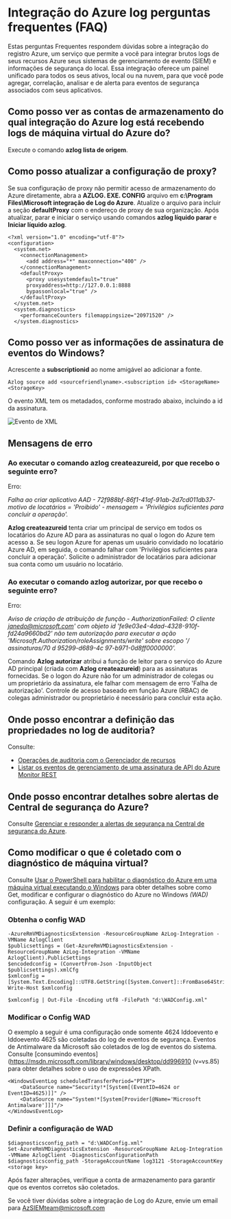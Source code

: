 <properties
   pageTitle="Integração do Azure log perguntas Frequentes | Microsoft Azure"
   description="Estas perguntas Frequentes respondem dúvidas sobre a integração de log Azure."
   services="security"
   documentationCenter="na"
   authors="TomShinder"
   manager="MBaldwin"
   editor="TerryLanfear"/>

<tags
   ms.service="security"
   ms.devlang="na"
   ms.topic="article"
   ms.tgt_pltfrm="na"
   ms.workload="na"
   ms.date="08/23/2016"
   ms.author="TomSh"/>

# <a name="azure-log-integration-frequently-asked-questions-faq"></a>Integração do Azure log perguntas frequentes (FAQ)

Estas perguntas Frequentes respondem dúvidas sobre a integração do registro Azure, um serviço que permite a você para integrar brutos logs de seus recursos Azure seus sistemas de gerenciamento de evento (SIEM) e informações de segurança do local. Essa integração oferece um painel unificado para todos os seus ativos, local ou na nuvem, para que você pode agregar, correlação, analisar e de alerta para eventos de segurança associados com seus aplicativos.

## <a name="how-can-i-see-the-storage-accounts-from-which-azure-log-integration-is-pulling-azure-vm-logs-from"></a>Como posso ver as contas de armazenamento do qual integração do Azure log está recebendo logs de máquina virtual do Azure do?

Execute o comando **azlog lista de origem**.

## <a name="how-can-i-update-the-proxy-configuration"></a>Como posso atualizar a configuração de proxy?

Se sua configuração de proxy não permitir acesso de armazenamento do Azure diretamente, abra a **AZLOG. EXE. CONFIG** arquivo em **c:\Program Files\Microsoft integração de Log do Azure**. Atualize o arquivo para incluir a seção **defaultProxy** com o endereço de proxy de sua organização. Após atualizar, parar e iniciar o serviço usando comandos **azlog líquido parar** e **Iniciar líquido azlog**.

    <?xml version="1.0" encoding="utf-8"?>
    <configuration>
      <system.net>
        <connectionManagement>
          <add address="*" maxconnection="400" />
        </connectionManagement>
        <defaultProxy>
          <proxy usesystemdefault="true"
          proxyaddress=http://127.0.0.1:8888
          bypassonlocal="true" />
        </defaultProxy>
      </system.net>
      <system.diagnostics>
        <performanceCounters filemappingsize="20971520" />
      </system.diagnostics>   

## <a name="how-can-i-see-the-subscription-information-in-windows-events"></a>Como posso ver as informações de assinatura de eventos do Windows?

Acrescente a **subscriptionid** ao nome amigável ao adicionar a fonte.

    Azlog source add <sourcefriendlyname>.<subscription id> <StorageName> <StorageKey>  

O evento XML tem os metadados, conforme mostrado abaixo, incluindo a id da assinatura.

![Evento de XML][1]

## <a name="error-messages"></a>Mensagens de erro

### <a name="when-running-command-azlog-createazureid-why-do-i-get-the-following-error"></a>Ao executar o comando **azlog createazureid**, por que recebo o seguinte erro?

Erro:

  *Falha ao criar aplicativo AAD - 72f988bf-86f1-41af-91ab-2d7cd011db37-motivo de locatários = 'Proibido' - mensagem = 'Privilégios suficientes para concluir a operação'.*

**Azlog createazureid** tenta criar um principal de serviço em todos os locatários do Azure AD para as assinaturas no qual o logon do Azure tem acesso a. Se seu logon Azure for apenas um usuário convidado no locatário Azure AD, em seguida, o comando falhar com 'Privilégios suficientes para concluir a operação'. Solicite o administrador de locatários para adicionar sua conta como um usuário no locatário.

### <a name="when-running-command-azlog-authorize-why-do-i-get-the-following-error"></a>Ao executar o comando **azlog autorizar**, por que recebo o seguinte erro?

Erro:

  *Aviso de criação de atribuição de função - AuthorizationFailed: O cliente janedo@microsoft.com' com objeto id 'fe9e03e4-4dad-4328-910f-fd24a9660bd2' não tem autorização para executar a ação 'Microsoft.Authorization/roleAssignments/write' sobre escopo '/ assinaturas/70 d 95299-d689-4c 97-b971-0d8ff0000000'.*

Comando **Azlog autorizar** atribui a função de leitor para o serviço do Azure AD principal (criada com **Azlog createazureid**) para as assinaturas fornecidas. Se o logon do Azure não for um administrador de colegas ou um proprietário da assinatura, ele falhar com mensagem de erro 'Falha de autorização'. Controle de acesso baseado em função Azure (RBAC) de colegas administrador ou proprietário é necessário para concluir esta ação.

## <a name="where-can-i-find-the-definition-of-the-properties-in-audit-log"></a>Onde posso encontrar a definição das propriedades no log de auditoria?

Consulte:

- [Operações de auditoria com o Gerenciador de recursos](../resource-group-audit.md)
- [Listar os eventos de gerenciamento de uma assinatura de API do Azure Monitor REST](https://msdn.microsoft.com/library/azure/dn931934.aspx)

## <a name="where-can-i-find-details-on-azure-security-center-alerts"></a>Onde posso encontrar detalhes sobre alertas de Central de segurança do Azure?

Consulte [Gerenciar e responder a alertas de segurança na Central de segurança do Azure](../security-center/security-center-managing-and-responding-alerts.md).

## <a name="how-can-i-modify-what-is-collected-with-vm-diagnostics"></a>Como modificar o que é coletado com o diagnóstico de máquina virtual?

Consulte [Usar o PowerShell para habilitar o diagnóstico do Azure em uma máquina virtual executando o Windows](../virtual-machines/virtual-machines-windows-ps-extensions-diagnostics.md) para obter detalhes sobre como Get, modificar e configurar o diagnóstico do Azure no Windows *(WAD)* configuração. A seguir é um exemplo:

### <a name="get-the-wad-config"></a>Obtenha o config WAD

    -AzureRmVMDiagnosticsExtension -ResourceGroupName AzLog-Integration -VMName AzlogClient
    $publicsettings = (Get-AzureRmVMDiagnosticsExtension -ResourceGroupName AzLog-Integration -VMName AzlogClient).PublicSettings
    $encodedconfig = (ConvertFrom-Json -InputObject $publicsettings).xmlCfg
    $xmlconfig = [System.Text.Encoding]::UTF8.GetString([System.Convert]::FromBase64String($encodedconfig))
    Write-Host $xmlconfig

    $xmlconfig | Out-File -Encoding utf8 -FilePath "d:\WADConfig.xml"

### <a name="modify-the-wad-config"></a>Modificar o Config WAD

O exemplo a seguir é uma configuração onde somente 4624 Iddoevento e Iddoevento 4625 são coletadas do log de eventos de segurança. Eventos de Antimalware da Microsoft são coletados de log de eventos do sistema. Consulte [consumindo eventos] (https://msdn.microsoft.com/library/windows/desktop/dd996910 (v=vs.85) para obter detalhes sobre o uso de expressões XPath.

    <WindowsEventLog scheduledTransferPeriod="PT1M">
        <DataSource name="Security!*[System[(EventID=4624 or EventID=4625)]]" />
        <DataSource name="System!*[System[Provider[@Name='Microsoft Antimalware']]]"/>
    </WindowsEventLog>

### <a name="set-the-wad-configuration"></a>Definir a configuração de WAD

    $diagnosticsconfig_path = "d:\WADConfig.xml"
    Set-AzureRmVMDiagnosticsExtension -ResourceGroupName AzLog-Integration -VMName AzlogClient -DiagnosticsConfigurationPath $diagnosticsconfig_path -StorageAccountName log3121 -StorageAccountKey <storage key>

Após fazer alterações, verifique a conta de armazenamento para garantir que os eventos corretos são coletados.

Se você tiver dúvidas sobre a integração de Log do Azure, envie um email para [AzSIEMteam@microsoft.com](mailto:AzSIEMteam@microsoft.com)

<!--Image references-->
[1]: ./media/security-azure-log-integration-faq/event-xml.png
